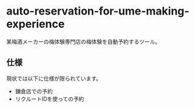 # auto-reservation-for-ume-making-experience
某梅酒メーカーの梅体験専門店の梅体験を自動予約するツール。

## 仕様
現状では以下に仕様が限られています。
- 鎌倉店での予約
- リクルートIDを使っての予約

